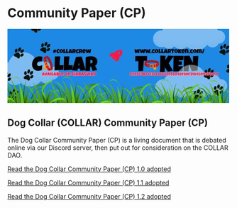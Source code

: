 # Community Paper (CP)

![](../../.gitbook/assets/1080x360.jpg)

## Dog Collar (COLLAR) Community Paper (CP)

The Dog Collar Community Paper (CP) is a living document that is debated online via our Discord server, then put out for consideration on the COLLAR DAO.

[Read the Dog Collar Community Paper (CP) 1.0 adopted](community-paper-cp-1.0/)

[Read the Dog Collar Community Paper (CP) 1.1 adopted](community-paper-cp-1.1/)

[Read the Dog Collar Community Paper (CP) 1.2 adopted](community-paper-cp-1.2/)



